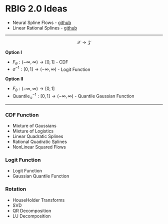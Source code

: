 # RBIG 2.0 Ideas



* Neural Spline Flows - [github](https://github.com/bayesiains/nsf)
* Linear Rational Splines - [github](https://github.com/hmdolatabadi/LRS_NF)


---

$$\mathcal{X} \rightarrow \mathcal{Z}$$

**Option I**

* $F_\theta: (-\infty, \infty) \rightarrow [0,1]$ - CDF
* $\sigma^{-1}: [0,1] \rightarrow (-\infty, \infty)$ - Logit Function

**Option II**


* $F_\theta: (-\infty, \infty) \rightarrow [0,1]$
* $\text{Quantile}_{\mathcal{G}}^{-1}: [0,1] \rightarrow (-\infty, \infty)$ - Quantile Gaussian Function

---

### CDF Function

* Mixture of Gaussians
* Mixture of Logistics
* Linear Quadratic Splines
* Rational Quadratic Splines 
* NonLinear Squared Flows

### Logit Function

* Logit Function
* Gaussian Quantile Function

### Rotation

* HouseHolder Transforms
* SVD
* QR Decomposition
* LU Decomposition